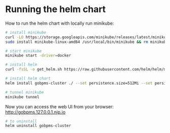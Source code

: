 # Running the helm chart

How to run the helm chart with locally run minikube:

```bash
# install minikube
curl -LO https://storage.googleapis.com/minikube/releases/latest/minikube-linux-amd64
sudo install minikube-linux-amd64 /usr/local/bin/minikube && rm minikube-linux-amd64

# start minikube
minikube start -driver=docker

# install helm
curl -fsSL -o get_helm.sh https://raw.githubusercontent.com/helm/helm/main/scripts/get-helm-3 && chmod 700 get_helm.sh && ./get_helm.sh

# install helm chart
helm install gobpms-cluster ./ --set persistence.size=512Mi --set persistence.storageClass=standard --set replicaCount=3

# tunnel minikube
minikube tunnel
```

Now you can access the web UI from your browser: http://gobpms.127.0.0.1.nip.io

```bash
# to uninstall
helm uninstall gobpms-cluster
```
